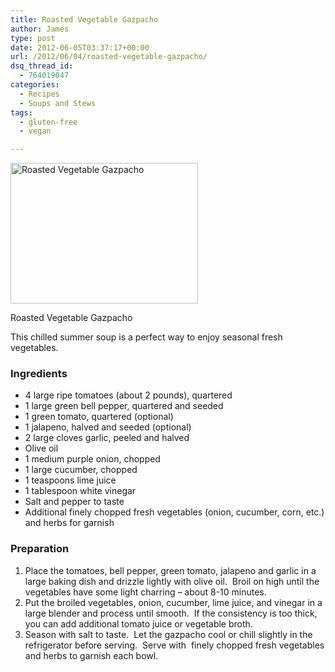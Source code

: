 ```yaml
---
title: Roasted Vegetable Gazpacho
author: James
type: post
date: 2012-06-05T03:37:17+00:00
url: /2012/06/04/roasted-vegetable-gazpacho/
dsq_thread_id:
  - 764019047
categories:
  - Recipes
  - Soups and Stews
tags:
  - gluten-free
  - vegan

---
```

<div id="attachment_906" style="width: 310px" class="wp-caption alignright">
  <a href="{{% mediaroot %}}uploads/2012/06/gazpacho.jpg" rel="lightbox[904]"><img class="size-medium wp-image-906" title="Roasted Vegetable Gazpacho" src="{{% mediaroot %}}uploads/2012/06/gazpacho-300x225.jpg" alt="Roasted Vegetable Gazpacho" width="300" height="225" srcset="{{% mediaroot %}}uploads/2012/06/gazpacho-300x225.jpg 300w, {{% mediaroot %}}uploads/2012/06/gazpacho-400x300.jpg 400w, {{% mediaroot %}}uploads/2012/06/gazpacho.jpg 800w" sizes="(max-width: 300px) 100vw, 300px" /></a>
  
  <p class="wp-caption-text">
    Roasted Vegetable Gazpacho
  </p>
</div>

This chilled summer soup is a perfect way to enjoy seasonal fresh vegetables.

### Ingredients

  * 4 large ripe tomatoes (about 2 pounds), quartered
  * 1 large green bell pepper, quartered and seeded
  * 1 green tomato, quartered (optional)
  * 1 jalapeno, halved and seeded (optional)
  * 2 large cloves garlic, peeled and halved
  * Olive oil
  * 1 medium purple onion, chopped
  * 1 large cucumber, chopped
  * 1 teaspoons lime juice
  * 1 tablespoon white vinegar
  * Salt and pepper to taste
  * Additional finely chopped fresh vegetables (onion, cucumber, corn, etc.) and herbs for garnish

### Preparation

  1. Place the tomatoes, bell pepper, green tomato, jalapeno and garlic in a large baking dish and drizzle lightly with olive oil.  Broil on high until the vegetables have some light charring &#8211; about 8-10 minutes.
  2. Put the broiled vegetables, onion, cucumber, lime juice, and vinegar in a large blender and process until smooth.  If the consistency is too thick, you can add additional tomato juice or vegetable broth.
  3. Season with salt to taste.  Let the gazpacho cool or chill slightly in the refrigerator before serving.  Serve with  finely chopped fresh vegetables and herbs to garnish each bowl.